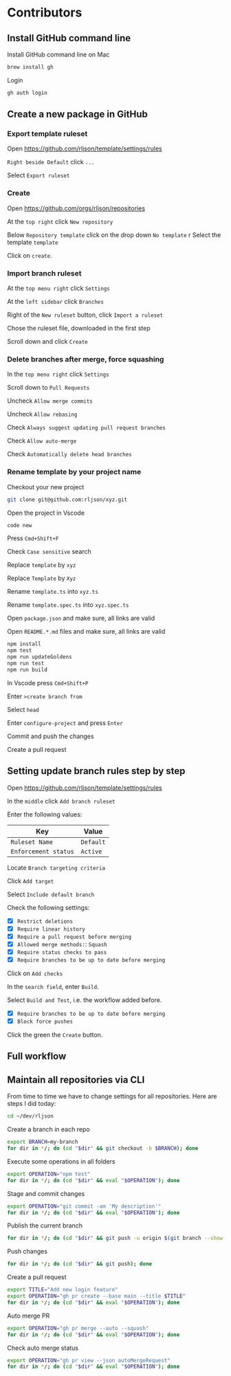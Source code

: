 <!--

-->

# Contributors

## Install GitHub command line

Install GitHub command line on Mac

```bash
brew install gh
```

Login

```bash
gh auth login
```

## Create a new package in GitHub

### Export template ruleset

Open <https://github.com/rljson/template/settings/rules>

`Right beside Default` click `...`

Select `Export ruleset`

### Create

Open <https://github.com/orgs/rljson/repositories>

At the `top right` click `New repository`

Below `Repository template` click on the drop down `No template`
r
Select the template `template`

Click on `create`.

### Import branch ruleset

At the `top menu right` click `Settings`

At the `left sidebar` click `Branches`

Right of the `New ruleset` button, click `Import a ruleset`

Chose the ruleset file, downloaded in the first step

Scroll down and click `Create`

### Delete branches after merge, force squashing

In the `top menu right` click `Settings`

Scroll down to `Pull Requests`

Uncheck `Allow merge commits`

Uncheck `Allow rebasing`

Check `Always suggest updating pull request branches`

Check `Allow auto-merge`

Check `Automatically delete head branches`

### Rename template by your project name

Checkout your new project

```bash
git clone git@github.com:rljson/xyz.git
```

Open the project in Vscode

```bash
code new
```

Press `Cmd+Shift+F`

Check `Case sensitive` search

Replace `template` by `xyz`

Replace `Template` by `Xyz`

Rename `template.ts` into `xyz.ts`

Rename `template.spec.ts` into `xyz.spec.ts`

Open `package.json` and make sure, all links are valid

Open `README.*.md` files and make sure, all links are valid

```bash
npm install
npm test
npm run updateGoldens
npm run test
npm run build
```

In Vscode press `Cmd+Shift+P`

Enter `>create branch from`

Select `head`

Enter `configure-project` and press `Enter`

Commit and push the changes

Create a pull request

## Setting update branch rules step by step

Open <https://github.com/rljson/template/settings/rules>

In the `middle` click `Add branch ruleset`

Enter the following values:

| Key                  | Value     |
| -------------------- | --------- |
| `Ruleset Name`       | `Default` |
| `Enforcement status` | `Active`  |

Locate `Branch targeting criteria`

Click `Add target`

Select `Include default branch`

Check the following settings:

- [x] `Restrict deletions`
- [x] `Require linear history`
- [x] `Require a pull request before merging`
- [x] `Allowed merge methods:`: `Squash`
- [x] `Require status checks to pass`
- [x] `Require branches to be up to date before merging`

Click on `Add checks`

In the `search field`, enter `Build`.

Select `Build and Test`, i.e. the workflow added before.

- [x] `Require branches to be up to date before merging`
- [x] `Block force pushes`

Click the green the `Create` button.

## Full workflow

## Maintain all repositories via CLI

From time to time we have to change settings for all repositories. Here
are steps I did today:

```bash
cd ~/dev/rljson
```

Create a branch in each repo

```bash
export BRANCH=my-branch
for dir in */; do (cd "$dir" && git checkout -b $BRANCH); done
```

Execute some operations in all folders

```bash
export OPERATION="npm test"
for dir in */; do (cd "$dir" && eval "$OPERATION"); done
```

Stage and commit changes

```bash
export OPERATION="git commit -am 'My description'"
for dir in */; do (cd "$dir" && eval "$OPERATION"); done
```

Publish the current branch

```bash
for dir in */; do (cd "$dir" && git push -u origin $(git branch --show-current)); done
```

Push changes

```bash
for dir in */; do (cd "$dir" && git push); done
```

Create a pull request

```bash
export TITLE="Add new login feature"
export OPERATION="gh pr create --base main --title $TITLE"
for dir in */; do (cd "$dir" && eval "$OPERATION"); done
```

Auto merge PR

```bash
export OPERATION="gh pr merge --auto --squash"
for dir in */; do (cd "$dir" && eval "$OPERATION"); done
```

Check auto merge status

```bash
export OPERATION="gh pr view --json autoMergeRequest"
for dir in */; do (cd "$dir" && eval "$OPERATION"); done
```
